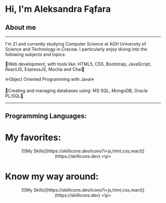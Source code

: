 # Hi, I'm Aleksandra Fąfara

## About me
---
I'm 21 and currently studying Computer Science at AGH University of Science and Technology in Cracow. I particularly enjoy diving into the following subjects and topics:

🌻Web development, with tools like: HTML5, CSS, Bootstrap, JavaScript, ReactJS, ExpressJS, Mocha and Chai🌻

☕Object Oriented Programming with Java☕

📖Creating and managing databases using: MS SQL, MongoDB, Oracle PL/SQL📖

---

## Programming Languages:
# My favorites:
<p align="center">
  [![My Skills](https://skillicons.dev/icons?i=js,html,css,react)](https://skillicons.dev)
<\p>

# Know my way around:
<p align="center">
  [![My Skills](https://skillicons.dev/icons?i=js,html,css,react)](https://skillicons.dev)
<\p>
